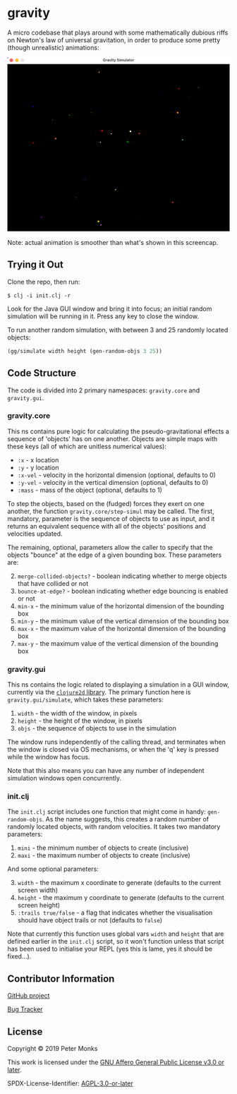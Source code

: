 
# gravity

A micro codebase that plays around with some mathematically dubious riffs on Newton's law of universal gravitation,
in order to produce some pretty (though unrealistic) animations:

![Demo](demo.gif?raw=true "Demo")

Note: actual animation is smoother than what's shown in this screencap.

## Trying it Out
Clone the repo, then run:

```shell
$ clj -i init.clj -r
```

Look for the Java GUI window and bring it into focus; an initial random simulation will be running in it.  Press
any key to close the window.

To run another random simulation, with between 3 and 25 randomly located objects:

```clojure
(gg/simulate width height (gen-random-objs 3 25))
```

## Code Structure

The code is divided into 2 primary namespaces: `gravity.core` and `gravity.gui`.

### gravity.core

This ns contains pure logic for calculating the pseudo-gravitational effects a sequence of 'objects' has on one
another.  Objects are simple maps with these keys (all of which are unitless numerical values):

  * `:x` - x location
  * `:y` - y location
  * `:x-vel` - velocity in the horizontal dimension (optional, defaults to 0)
  * `:y-vel` - velocity in the vertical dimension (optional, defaults to 0)
  * `:mass` - mass of the object (optional, defaults to 1)

To step the objects, based on the (fudged) forces they exert on one another, the function `gravity.core/step-simul` may
be called.  The first, mandatory, parameter is the sequence of objects to use as input, and it returns an equivalent
sequence with all of the objects' positions and velocities updated.

The remaining, optional, parameters allow the caller to specify that the objects "bounce" at the edge of a given bounding
box.  These parameters are:

  2. `merge-collided-objects?` - boolean indicating whether to merge objects that have collided or not
  3. `bounce-at-edge?` - boolean indicating whether edge bouncing is enabled or not
  4. `min-x` - the minimum value of the horizontal dimension of the bounding box
  5. `min-y` - the minimum value of the vertical dimension of the bounding box
  6. `max-x` - the maximum value of the horizontal dimension of the bounding box
  7. `max-y` - the maximum value of the vertical dimension of the bounding box

### gravity.gui

This ns contains the logic related to displaying a simulation in a GUI window, currently via the
[`clojure2d` library](https://github.com/Clojure2D/clojure2d).  The primary function here is `gravity.gui/simulate`,
which takes these parameters:

  1. `width` - the width of the window, in pixels
  2. `height` - the height of the window, in pixels
  3. `objs` - the sequence of objects to use in the simulation

The window runs independently of the calling thread, and terminates when the window is closed via OS mechanisms, or
when the 'q' key is pressed while the window has focus.

Note that this also means you can have any number of independent simulation windows open concurrently.

### init.clj

The `init.clj` script includes one function that might come in handy: `gen-random-objs`.  As the name suggests, this
creates a random number of randomly located objects, with random velocities.  It takes two mandatory parameters:

  1. `mini` - the minimum number of objects to create (inclusive)
  2. `maxi` - the maximum number of objects to create (inclusive)

And some optional parameters:

  3. `width` - the maximum x coordinate to generate (defaults to the current screen width)
  4. `height` - the maximum y coordinate to generate (defaults to the current screen height)
  5. `:trails true/false` - a flag that indicates whether the visualisation should have object trails or not (defaults to `false`)

Note that currently this function uses global vars `width` and `height` that are defined earlier in the `init.clj`
script, so it won't function unless that script has been used to initialise your REPL (yes this is lame, yes it should
be fixed...).

## Contributor Information

[GitHub project](https://github.com/pmonks/gravity)

[Bug Tracker](https://github.com/pmonks/gravity/issues)

## License

Copyright © 2019 Peter Monks

This work is licensed under the [GNU Affero General Public License v3.0 or later](http://www.gnu.org/licenses/agpl-3.0.html).

SPDX-License-Identifier: [AGPL-3.0-or-later](https://spdx.org/licenses/AGPL-3.0-or-later.html)
